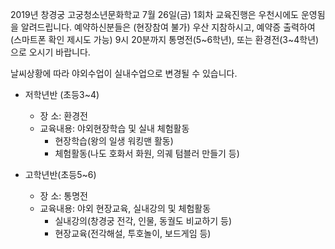 2019년 창경궁 고궁청소년문화학교 7월 26일(금) 1회차 교육진행은 우천시에도 운영됨을 알려드립니다. 예약하신분들은 (현장참여 불가) 우산 지참하시고, 예약증 출력하여(스마트폰 확인 제시도 가능) 9시 20분까지 통명전(5~6학년), 또는 환경전(3~4학년)으로 오시기 바랍니다.

날씨상황에 따라 야외수업이 실내수업으로 변경될 수 있습니다.

- 저학년반 (초등3~4)
  - 장 소: 환경전
  - 교육내용: 야외현장학습 및 실내 체험활동
    - 현장학습(왕의 일생 워킹맨 활동)
    - 체험활동(나도 호화서 화원, 의궤 텀블러 만들기 등)

- 고학년반(초등5~6)
  - 장 소: 통명전
  - 교육내용: 야외 현장교육, 실내강의 및 체험활동
    - 실내강의(창경궁 전각, 인물, 동궐도 비교하기 등)
    - 현장교육(전각해설, 투호놀이, 보드게임 등)